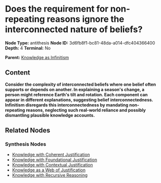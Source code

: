 # Does the requirement for non-repeating reasons ignore the interconnected nature of beliefs?

**Node Type:** antithesis
**Node ID:** 3d6fb8f1-bc81-48da-a014-dfc404366400
**Depth:** 4
**Terminal:** No

**Parent:** [Knowledge as Infinitism](knowledge-as-infinitism-synthesis-07c81b44-77bc-4fa5-b9aa-f106a37578e5.md)

## Content

**Consider the complexity of interconnected beliefs where one belief often supports or depends on another. In explaining a season's change, a person might reference Earth's tilt and rotation. Each component can appear in different explanations, suggesting belief interconnectedness. Infinitism disregards this interconnectedness by mandating non-repeating reasons, neglecting such real-world reliance and possibly dismantling plausible knowledge accounts.**

## Related Nodes

### Synthesis Nodes

- [Knowledge with Coherent Justification](knowledge-with-coherent-justification-synthesis-b82c935e-0a00-4583-bf22-5eb504edddf3.md)
- [Knowledge with Foundational Justification](knowledge-with-foundational-justification-synthesis-29a889d1-e891-4d73-a993-385cd28433e5.md)
- [Knowledge with Contextual Justification](knowledge-with-contextual-justification-synthesis-47ae805d-e251-4bf0-b86e-c241a4e6fde0.md)
- [Knowledge as a Web of Justification](knowledge-as-a-web-of-justification-synthesis-a1461c9c-5377-4132-8925-9856ab022850.md)
- [Knowledge with Recursive Reasoning](knowledge-with-recursive-reasoning-synthesis-ecf04858-7c2c-44ce-8759-c8093cb3995a.md)

